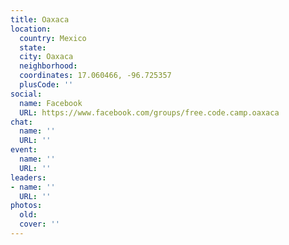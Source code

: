 ```yaml
---
title: Oaxaca
location:
  country: Mexico
  state: 
  city: Oaxaca
  neighborhood: 
  coordinates: 17.060466, -96.725357
  plusCode: ''
social:
  name: Facebook
  URL: https://www.facebook.com/groups/free.code.camp.oaxaca
chat:
  name: ''
  URL: ''
event:
  name: ''
  URL: ''
leaders:
- name: ''
  URL: ''
photos:
  old: 
  cover: ''
---
```

